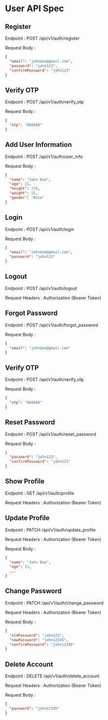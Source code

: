 # User API Spec

## Register

Endpoint : POST /api/v1/auth/register

Request Body :

```json
{
  "email": "johndoe@gmail.com",
  "password": "john123",
  "confirmPassword": "john123"
}
```

## Verify OTP

Endpoint : POST /api/v1/auth/verify_otp

Request Body :

```json
{
  "otp": "666666"
}
```

## Add User Information

Endpoint : POST /api/v1/auth/user_info

Request Body :

```json
{
  "name": "John Doe",
  "age": 21,
  "height": 170,
  "weight": 55,
  "gender": "Male"
}
```

## Login

Endpoint : POST /api/v1/auth/login

Request Body :

```json
{
  "email": "johndoe@gmail.com",
  "password": "john123"
}
```

## Logout

Endpoint : POST /api/v1/auth/logout

Request Headers : Authorization (Bearer Token)

## Forgot Password

Endpoint : POST /api/v1/auth/forgot_password

Request Body :

```json
{
  "email": "johndoe@gmail.com"
}
```

## Verify OTP

Endpoint : POST /api/v1/auth/verify_otp

Request Body :

```json
{
  "otp": "666666"
}
```

## Reset Password

Endpoint : POST /api/v1/auth/reset_password

Request Body :

```json
{
  "password": "john123",
  "confirmPassword": "john123"
}
```

## Show Profile

Endpoint : GET /api/v1/auth/profile

Request Headers : Authorization (Bearer Token)

## Update Profile

Endpoint : PATCH /api/v1/auth/update_profile

Request Headers : Authorization (Bearer Token)

Request Body :

```json
{
  "name": "John Doe",
  "age": 21,
  ...
}
```

## Change Password

Endpoint : PATCH /api/v1/auth/change_password

Request Headers : Authorization (Bearer Token)

Request Body :

```json
{
  "oldPassword": "john123",
  "newPassword": "john12345",
  "confirmPassword": "john12345"
}
```

## Delete Account

Endpoint : DELETE /api/v1/auth/delete_account

Request Headers : Authorization (Bearer Token)

Request Body :

```json
{
  "password": "john12345"
}
```
